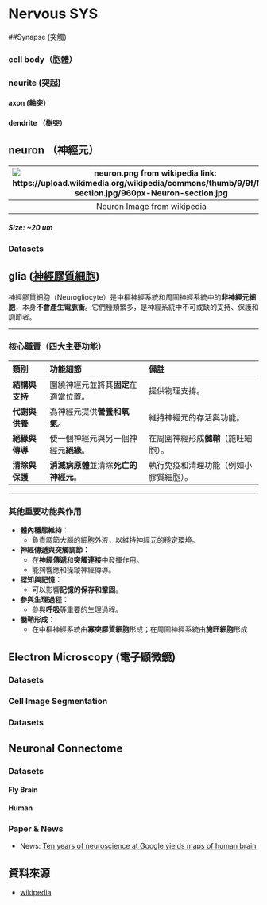 # Nervous SYS

##Synapse (突觸)

### cell body（胞體）

### neurite (突起)

#### axon (軸突）

#### dendrite （樹突）

## neuron （神經元）

| ![neuron.png from wikipedia link: https://upload.wikimedia.org/wikipedia/commons/thumb/9/9f/Neuron-section.jpg/960px-Neuron-section.jpg ](images/neuron.png) |
|:---------------------:|
| Neuron Image from wikipedia |

##### Size: ~20 um

### Datasets


## glia ([神經膠質細胞](https://zh.wikipedia.org/wiki/%E7%A5%9E%E7%B6%93%E8%86%A0%E8%B3%AA%E7%B4%B0%E8%83%9E))

神經膠質細胞（Neurogliocyte）是中樞神經系統和周圍神經系統中的**非神經元細胞**，本身**不會產生電脈衝**。它們種類繁多，是神經系統中不可或缺的支持、保護和調節者。

---

### 核心職責（四大主要功能）

| 類別 | 功能細節 | 備註 |
| :--- | :--- | :--- |
| **結構與支持** | 圍繞神經元並將其**固定**在適當位置。 | 提供物理支撐。 |
| **代謝與供養** | 為神經元提供**營養和氧氣**。 | 維持神經元的存活與功能。 |
| **絕緣與傳導** | 使一個神經元與另一個神經元**絕緣**。 | 在周圍神經形成**髓鞘**（施旺細胞）。 |
| **清除與保護** | **消滅病原體**並清除**死亡的神經元**。 | 執行免疫和清理功能（例如小膠質細胞）。 |

---

### 其他重要功能與作用

* **體內穩態維持：**
    * 負責調節大腦的細胞外液，以維持神經元的穩定環境。
* **神經傳遞與突觸調節：**
    * 在**神經傳遞**和**突觸連接**中發揮作用。
    * 能夠響應和操縱神經傳導。
* **認知與記憶：**
    * 可以影響**記憶的保存和鞏固**。
* **參與生理過程：**
    * 參與**呼吸**等重要的生理過程。
* **髓鞘形成：**
    * 在中樞神經系統由**寡突膠質細胞**形成；在周圍神經系統由**施旺細胞**形成
  
## Electron Microscopy (電子顯微鏡)

### Datasets


### Cell Image Segmentation

### Datasets

## Neuronal Connectome

### Datasets

#### Fly Brain

#### Human


### Paper & News
- News: [Ten years of neuroscience at Google yields maps of human brain](https://research.google/blog/ten-years-of-neuroscience-at-google-yields-maps-of-human-brain/)



## 資料來源
- [wikipedia](https://zh.wikipedia.org/)
